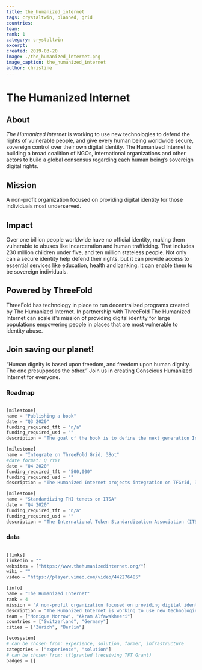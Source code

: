 ```yaml
---
title: the_humanized_internet
tags: crystaltwin, planned, grid
countries: 
team: 
rank: 1
category: crystaltwin
excerpt: 
created: 2019-03-20
image: ./the_humanized_internet.png
image_caption: the_humanized_internet
author: christine
---
```



# The Humanized Internet

## About

*The Humanized Internet* is working to use new technologies to defend the rights of vulnerable people, and give every human being worldwide secure, sovereign control over their own digital identity. The Humanized Internet is building a broad coalition of NGOs, international organizations and other actors to build a global consensus regarding each human being’s sovereign digital rights.

## Mission

A non-profit organization focused on providing digital identity for those individuals most underserved.

## Impact

Over one billion people worldwide have no official identity, making them vulnerable to abuses like incarceration and human trafficking. That includes 230 million children under five, and ten million stateless people. Not only can a secure identity help defend their rights, but it can provide access to essential services like education, health and banking. It can enable them to be sovereign individuals.

## Powered by ThreeFold

ThreeFold has technology in place to run decentralized programs created by The Humanized Internet. In partnership with ThreeFold The Humanized Internet can scale it's mission of providing digital identity for large populations empowering people in places that are most vulnerable to identity abuse.

## Join saving our planet!
 
“Human dignity is based upon freedom, and freedom upon human dignity. The one presupposes the other.” Join us in creating Conscious Humanized Internet for everyone.


### Roadmap

```python

[milestone]
name = "Publishing a book"
date = "Q3 2020"
funding_required_tft = "n/a"
funding_required_usd = ""
description = "The goal of the book is to define the next generation Internet: the Humanized Internet. The authors describe the trust deficit and the polarities between institutions as we know today. Has the Internet evolved to a control by a few rather than inclusive for everyone? The Humanized Internet book is also focused on identity as a basic human right as foundational to the overall narrative."

[milestone]
name = "Integrate on ThreeFold Grid, 3Bot"
#date format: Q YYYY
date = "Q4 2020"
funding_required_tft = "500,000"
funding_required_usd = ""
description = "The Humanized Internet projects integration on TFGrid, 3Bot."

[milestone]
name = "Standardizing THI tenets on ITSA"
date = "Q4 2020"
funding_required_tft = "n/a"
funding_required_usd = ""
description = "The International Token Standardization Association (ITSA) is a Berlin-based association of German law with more than 100 associated founding members. ITSA is a non-profit organization and special interest group aiming at the development and implementation of comprehensive market standards for the identification, classification, and analysis of cryptographic tokens."

```

### data

```python

[links]
linkedin = ""
websites = ["https://www.thehumanizedinternet.org/"]
wiki = ""
video = "https://player.vimeo.com/video/442276485"

[info]
name = "The Humanized Internet"
rank = 4
mission = "A non-profit organization focused on providing digital identity for those individuals most underserved."
description = "The Humanized Internet is working to use new technologies to defend the rights of vulnerable people, and give every human being worldwide secure, sovereign control over their own digital identity. The Humanized Internet is building a broad coalition of NGOs, international organizations and other actors to build a global consensus regarding each human being’s sovereign digital rights. "
team = ["Monique Morrow", "Akram Alfawakheeri"]
countries = ["Switzerland", "Germany"]
cities = ["Zürich", "Berlin"]

[ecosystem]
# can be chosen from: experience, solution, farmer, infrastructure
categories = ["experience", "solution"]
# can be chosen from: tftgranted (receiving TFT Grant)
badges = []

```
